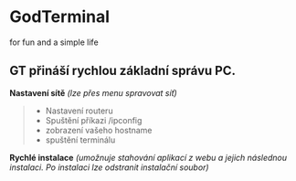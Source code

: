 # GodTerminal
for fun and a simple life

## GT přináší rychlou základní správu PC.

**Nastavení sítě**
*(lze přes menu spravovat síť)*
> - Nastavení routeru
>  - Spuštění příkazi /ipconfig
>  - zobrazení vašeho hostname
>  - spuštění terminálu

**Rychlé instalace**
*(umožnuje stahování aplikací z webu a jejich následnou instalaci. Po instalaci lze odstranit instalační soubor)*
